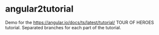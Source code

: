 # angular2tutorial

Demo for the https://angular.io/docs/ts/latest/tutorial/ TOUR OF HEROES tutorial.
Separated branches for each part of the tutorial.
